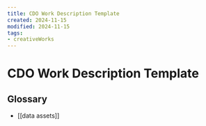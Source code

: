 ```yaml
---
title: CDO Work Description Template
created: 2024-11-15
modified: 2024-11-15
tags: 
- creativeWorks
---
```

# CDO Work Description Template

## Glossary
- [[data assets]] 